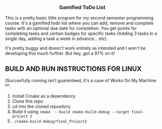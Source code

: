 <h3 align="center">
  Gamified ToDo List
</h3>

This is a pretty basic little program for my second semester programming course. It's a gamified todo list where you can add, remove and complete tasks with an optional due date for completion. You get points for completing tasks and certain badges for specific tasks (Adding 3 tasks in a single day, adding a task a week in advance... etc)

It's pretty buggy and doesn't work entirely as intended and I won't be developing this much further. But hey, got a 97% on it!

## BUILD AND RUN INSTRUCTIONS FOR LINUX 

(Succesfully running isn't guarenteed, it's a case of  Works On My Machine <sup>tm</sup>.

1. Install Cmake as a dependency 
1. Clone this repo
2. cd into the cloned repository
3. Build it using ``cmake  --build cmake-build-debug --target final-project 2``
4. ``./cmake-build-debug/final_Project2 ``

